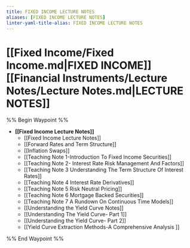 ```yaml
---
title: FIXED INCOME LECTURE NOTES
aliases: [FIXED INCOME LECTURE NOTES]
linter-yaml-title-alias: FIXED INCOME LECTURE NOTES
---
```


# [[Fixed Income/Fixed Income.md|FIXED INCOME]] [[Financial Instruments/Lecture Notes/Lecture Notes.md|LECTURE NOTES]]

%% Begin Waypoint %%
- **[[Fixed Income Lecture Notes]]**
	- [[Fixed Income Lecture Notes]]
	- [[Forward Rates and Term Structure]]
	- [[Inflation Swaps]]
	- [[Teaching Note 1-Introduction To Fixed Income Securities]]
	- [[Teaching Note 2- Interest Rate Risk Management And Factors]]
	- [[Teaching Note 3 Understanding The Term Structure Of Interest Rates]]
	- [[Teaching Note 4 Interest Rate Derivatives]]
	- [[Teaching Note 5 Risk Neutral Pricing]]
	- [[Teaching Note 6 Mortgage Backed Securities]]
	- [[Teaching Note 7 A Rundown On Continuous Time Models]]
	- [[Understanding the Yield Curve Notes]]
	- [[Understanding The Yield Curve- Part 1]]
	- [[Understanding the Yield Curve- Part 2]]
	- [[Yield Curve Extraction Methods-A Comprehensive Analysis ]]

%% End Waypoint %%
